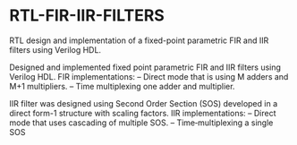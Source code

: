 # RTL-FIR-IIR-FILTERS
RTL design and implementation of a fixed-point parametric FIR and IIR filters using Verilog HDL.

Designed and implemented fixed point parametric FIR and IIR filters using Verilog HDL. FIR implementations:
– Direct mode that is using M adders and M+1 multipliers.
– Time multiplexing one adder and multiplier.

IIR filter was designed using Second Order Section (SOS) developed in a direct form-1 structure with scaling factors. IIR implementations:
– Direct mode that uses cascading of multiple SOS.
– Time‐multiplexing a single SOS
